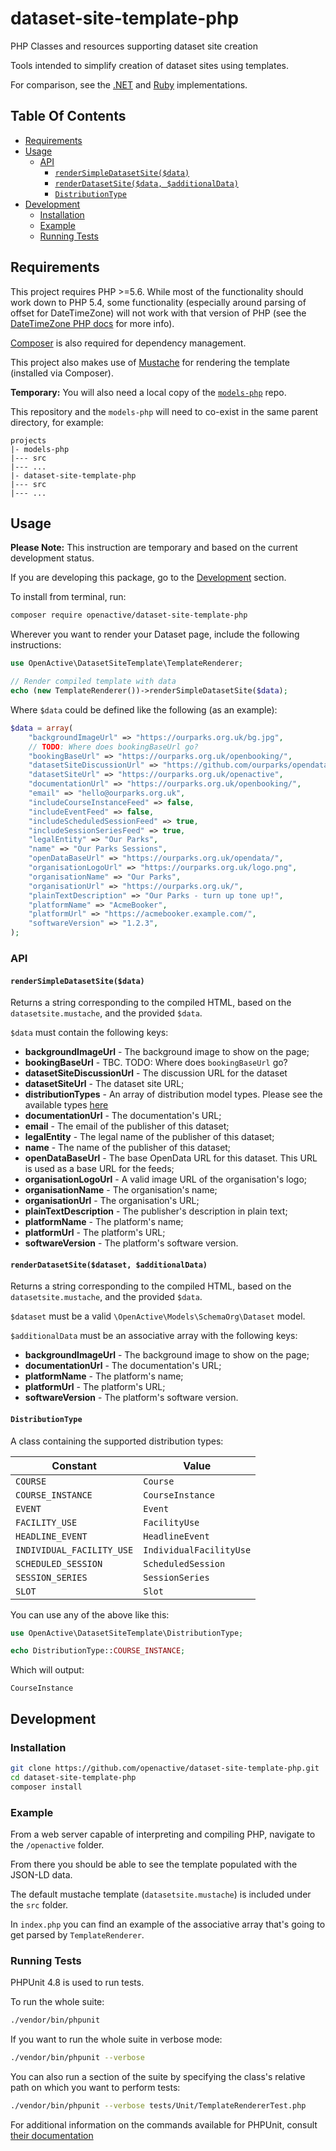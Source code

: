 # dataset-site-template-php
PHP Classes and resources supporting dataset site creation

Tools intended to simplify creation of dataset sites using templates.

For comparison, see the [.NET](https://github.com/openactive/dataset-site-template-example-dotnet) and [Ruby](https://github.com/openactive/dataset-site-template-ruby) implementations.

## Table Of Contents
- [Requirements](#requirements)
- [Usage](#usage)
    - [API](#api)
        - [`renderSimpleDatasetSite($data)`](#rendersimpledatasetsitedata)
        - [`renderDatasetSite($data, $additionalData)`](#renderdatasetsitedataset-additionaldata)
        - [`DistributionType`](#distributiontype)
- [Development](#development)
    - [Installation](#installation)
    - [Example](#example)
    - [Running Tests](#running-tests)

## Requirements
This project requires PHP >=5.6.
While most of the functionality should work down to PHP 5.4, some functionality (especially around parsing of offset for DateTimeZone) will not work with that version of PHP (see the [DateTimeZone PHP docs](https://www.php.net/manual/en/datetimezone.construct.php#refsect1-datetimezone.construct-changelog) for more info).

[Composer](https://getcomposer.org/doc/00-intro.md#installation-linux-unix-macos) is also required for dependency management.

This project also makes use of [Mustache](https://github.com/bobthecow/mustache.php) for rendering the template (installed via Composer).

**Temporary:** You will also need a local copy of the [`models-php`](https://github.com/openactive/models-php) repo.

This repository and the `models-php` will need to co-exist in the same parent directory, for example:
```
projects
|- models-php
|--- src
|--- ...
|- dataset-site-template-php
|--- src
|--- ...
```

## Usage

**Please Note:** This instruction are temporary and based on the current development status.

If you are developing this package, go to the [Development](#development) section.

To install from terminal, run:
```bash
composer require openactive/dataset-site-template-php
```

Wherever you want to render your Dataset page, include the following instructions:
```php
use OpenActive\DatasetSiteTemplate\TemplateRenderer;

// Render compiled template with data
echo (new TemplateRenderer())->renderSimpleDatasetSite($data);
```

Where `$data` could be defined like the following (as an example):
```php
$data = array(
    "backgroundImageUrl" => "https://ourparks.org.uk/bg.jpg",
    // TODO: Where does bookingBaseUrl go?
    "bookingBaseUrl" => "https://ourparks.org.uk/openbooking/",
    "datasetSiteDiscussionUrl" => "https://github.com/ourparks/opendata",
    "datasetSiteUrl" => "https://ourparks.org.uk/openactive",
    "documentationUrl" => "https://ourparks.org.uk/openbooking/",
    "email" => "hello@ourparks.org.uk",
    "includeCourseInstanceFeed" => false,
    "includeEventFeed" => false,
    "includeScheduledSessionFeed" => true,
    "includeSessionSeriesFeed" => true,
    "legalEntity" => "Our Parks",
    "name" => "Our Parks Sessions",
    "openDataBaseUrl" => "https://ourparks.org.uk/opendata/",
    "organisationLogoUrl" => "https://ourparks.org.uk/logo.png",
    "organisationName" => "Our Parks",
    "organisationUrl" => "https://ourparks.org.uk/",
    "plainTextDescription" => "Our Parks - turn up tone up!",
    "platformName" => "AcmeBooker",
    "platformUrl" => "https://acmebooker.example.com/",
    "softwareVersion" => "1.2.3",
);
```

### API

#### `renderSimpleDatasetSite($data)`

Returns a string corresponding to the compiled HTML, based on the `datasetsite.mustache`, and the provided `$data`.

`$data` must contain the following keys:
- **backgroundImageUrl** - The background image to show on the page;
- **bookingBaseUrl** - TBC. TODO: Where does `bookingBaseUrl` go?
- **datasetSiteDiscussionUrl** - The discussion URL for the dataset
- **datasetSiteUrl** - The dataset site URL;
- **distributionTypes** - An array of distribution model types. Please see the available types [here](#distributiontype)
- **documentationUrl** - The documentation's URL;
- **email** - The email of the publisher of this dataset;
- **legalEntity** - The legal name of the publisher of this dataset;
- **name** - The name of the publisher of this dataset;
- **openDataBaseUrl** - The base OpenData URL for this dataset. This URL is used as a base URL for the feeds;
- **organisationLogoUrl** - A valid image URL of the organisation's logo;
- **organisationName** - The organisation's name;
- **organisationUrl** - The organisation's URL;
- **plainTextDescription** - The publisher's description in plain text;
- **platformName** - The platform's name;
- **platformUrl** - The platform's URL;
- **softwareVersion** - The platform's software version.

#### `renderDatasetSite($dataset, $additionalData)`

Returns a string corresponding to the compiled HTML, based on the `datasetsite.mustache`, and the provided `$data`.

`$dataset` must be a valid `\OpenActive\Models\SchemaOrg\Dataset` model.

`$additionalData` must be an associative array with the following keys:
- **backgroundImageUrl** - The background image to show on the page;
- **documentationUrl** - The documentation's URL;
- **platformName** - The platform's name;
- **platformUrl** - The platform's URL;
- **softwareVersion** - The platform's software version.

#### `DistributionType`

A class containing the supported distribution types:

| Constant                  | Value                   |
| ------------------------- | ----------------------- |
| `COURSE`                  | `Course`                |
| `COURSE_INSTANCE`         | `CourseInstance`        |
| `EVENT`                   | `Event`                 |
| `FACILITY_USE`            | `FacilityUse`           |
| `HEADLINE_EVENT`          | `HeadlineEvent`         |
| `INDIVIDUAL_FACILITY_USE` | `IndividualFacilityUse` |
| `SCHEDULED_SESSION`       | `ScheduledSession`      |
| `SESSION_SERIES`          | `SessionSeries`         |
| `SLOT`                    | `Slot`                  |

You can use any of the above like this:
```php
use OpenActive\DatasetSiteTemplate\DistributionType;

echo DistributionType::COURSE_INSTANCE;
```

Which will output:
```
CourseInstance
```

## Development

### Installation
```bash
git clone https://github.com/openactive/dataset-site-template-php.git
cd dataset-site-template-php
composer install
```

### Example
From a web server capable of interpreting and compiling PHP, navigate to the `/openactive` folder.

From there you should be able to see the template populated with the JSON-LD data.

The default mustache template (`datasetsite.mustache`) is included under the `src` folder.

In `index.php` you can find an example of the associative array that's going to get parsed by `TemplateRenderer`.

### Running Tests
PHPUnit 4.8 is used to run tests.

To run the whole suite:
```bash
./vendor/bin/phpunit
```

If you want to run the whole suite in verbose mode:
```bash
./vendor/bin/phpunit --verbose
```

You can also run a section of the suite by specifying the class's relative path on which you want to perform tests:
```bash
./vendor/bin/phpunit --verbose tests/Unit/TemplateRendererTest.php
```

For additional information on the commands available for PHPUnit,
consult [their documentation](https://phpunit.de/manual/4.8/en/installation.html)
